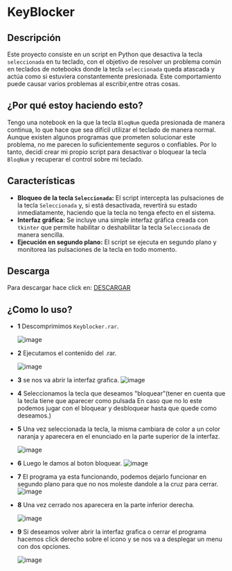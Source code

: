 # KeyBlocker

## Descripción

Este proyecto consiste en un script en Python que desactiva la tecla `seleccionada` en tu teclado, con el objetivo de resolver un problema común en teclados de notebooks donde la tecla `seleccionada` queda atascada y actúa como si estuviera constantemente presionada. Este comportamiento puede causar varios problemas al escribir,entre otras cosas.

## ¿Por qué estoy haciendo esto?

Tengo una notebook en la que la tecla `BloqNum` queda presionada de manera continua, lo que hace que sea difícil utilizar el teclado de manera normal. Aunque existen algunos programas que prometen solucionar este problema, no me parecen lo suficientemente seguros o confiables. Por lo tanto, decidí crear mi propio script para desactivar o bloquear la tecla `BloqNum` y recuperar el control sobre mi teclado.

## Características

- **Bloqueo de la tecla `Seleccionada`:** El script intercepta las pulsaciones de la tecla `Seleccionada` y, si está desactivada, revertirá su estado inmediatamente, haciendo que la tecla no tenga efecto en el sistema.
- **Interfaz gráfica:** Se incluye una simple interfaz gráfica creada con `tkinter` que permite habilitar o deshabilitar la tecla `Seleccionada` de manera sencilla.
- **Ejecución en segundo plano:** El script se ejecuta en segundo plano y monitorea las pulsaciones de la tecla en todo momento.
## Descarga
Para descargar hace click en: [DESCARGAR](https://github.com/TomasB-Dev/KeyBloquer/releases/download/Keyblocker.V0.0.1/KeyBlocker.rar)
## ¿Como lo uso?

- **1** Descomprimimos `Keyblocker.rar`.
  
     ![image](https://github.com/user-attachments/assets/59fafea7-c8e5-457e-8fbf-2a6d038164f7)
- **2** Ejecutamos el contenido del .rar.
  
     ![image](https://github.com/user-attachments/assets/adf80320-8f87-49b0-afa1-fb6f7a47a370)
- **3** se nos va abrir la interfaz grafica.
     ![image](https://github.com/user-attachments/assets/567c371a-1cd0-4e26-a04c-6c3fe1ad15d7)
- **4** Seleccionamos la tecla que deseamos "bloquear"(tener en cuenta que la tecla tiene que aparecer como pulsada En caso que no lo este podemos jugar con el bloquear y desbloquear hasta que quede como deseamos.)
- **5** Una vez seleccionada la tecla, la misma cambiara de color a un color naranja y aparecera en el enunciado en la parte superior de la interfaz.
  
     ![image](https://github.com/user-attachments/assets/9988e463-5752-49e9-b48f-eb3bdeb466fe)
- **6** Luego le damos al boton bloquear.
     ![image](https://github.com/user-attachments/assets/d2aa843b-806c-45f1-bf82-7eafcceccd13)
- **7** El programa ya esta funcionando, podemos dejarlo funcionar en segundo plano para que no nos moleste dandole a la cruz para cerrar.
     ![image](https://github.com/user-attachments/assets/68085eb8-d0f5-40cf-a171-ff53a210c73b)
- **8** Una vez cerrado nos aparecera en la parte inferior derecha.
  
     ![image](https://github.com/user-attachments/assets/32339e39-1c82-43a6-909a-e4335f9b37d4)
- **9** Si deseamos volver abrir la interfaz grafica o cerrar el programa hacemos click derecho sobre el icono y se nos va a desplegar un menu con dos opciones.
  
    ![image](https://github.com/user-attachments/assets/57864364-e416-45e6-9ec1-4684d89cfcfe)









